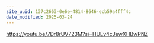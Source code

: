 ```yaml
---
site_uuid: 137c2663-0e6e-4814-8646-ecb59a4fff4c
date_modified: 2025-03-24
---
```



https://youtu.be/7Dr8rUV723M?si=HUEv4cJewXHBwPNZ